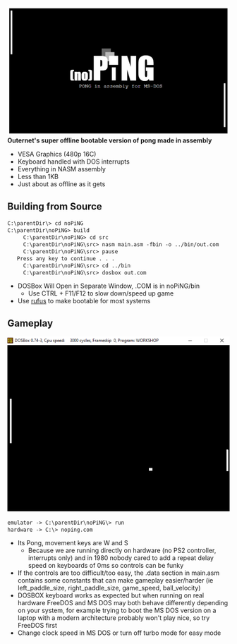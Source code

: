 ![noPiNG readme logo](img/logo.PNG "(no)PiNG")
**Outernet's super offline bootable version of pong made in assembly**
- VESA Graphics (480p 16C)
- Keyboard handled with DOS interrupts
- Everything in NASM assembly
- Less than 1KB
- Just about as offline as it gets


## Building from Source
```
C:\parentDir\> cd noPiNG
C:\parentDir\noPiNG> build
     C:\parentDir\noPiNG> cd src
     C:\parentDir\noPiNG\src> nasm main.asm -fbin -o ../bin/out.com
     C:\parentDir\noPiNG\src> pause
   Press any key to continue . . .
     C:\parentDir\noPiNG\src> cd ../bin
     C:\parentDir\noPiNG\src> dosbox out.com
```
* DOSBox Will Open in Separate Window, .COM is in noPiNG/bin
    * Use CTRL + F11/F12 to slow down/speed up game
* Use [rufus](https://rufus.ie/en/) to make bootable for most systems


## Gameplay
![noPiNG gameplay image](img/gameplay.PNG)
```
emulator -> C:\parentDir\noPiNG\> run
hardware -> C:\> noping.com
```
* Its Pong, movement keys are W and S
    * Because we are running directly on hardware (no PS2 controller, interrupts only) and in 1980 nobody cared to add a repeat delay speed on keyboards of 0ms so controls can be funky
* If the controls are too difficult/too easy, the .data section in main.asm contains some constants that can make gameplay easier/harder (ie left_paddle_size, right_paddle_size, game_speed, ball_velocity)
* DOSBOX keyboard works as expected but when running on real hardware FreeDOS and MS DOS may both behave differently depending on your system, for example trying to boot the MS DOS version on a laptop with a modern architecture probably won't play nice, so try FreeDOS first
* Change clock speed in MS DOS or turn off turbo mode for easy mode